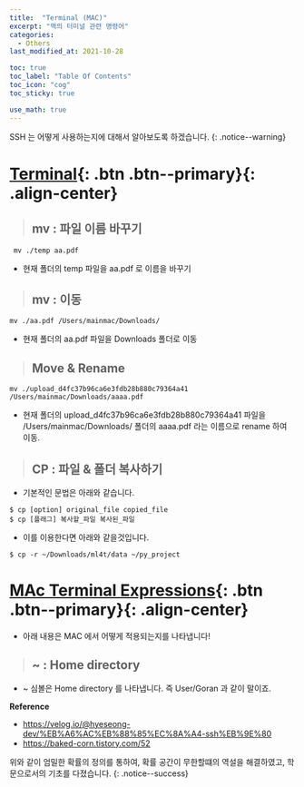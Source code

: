 ```yaml
---
title:  "Terminal (MAC)"
excerpt: "맥의 터미널 관련 명령어"
categories:
  - Others
last_modified_at: 2021-10-28

toc: true
toc_label: "Table Of Contents"
toc_icon: "cog"
toc_sticky: true

use_math: true
---
```


 SSH 는 어떻게 사용하는지에 대해서 알아보도록 하겠습니다. 
{: .notice--warning}

# [Terminal](#link){: .btn .btn--primary}{: .align-center}

> ## mv : 파일 이름 바꾸기

```
 mv ./temp aa.pdf
```

- 현재 폴더의 temp 파일을 aa.pdf 로 이름을 바꾸기 

> ## mv : 이동 

```
mv ./aa.pdf /Users/mainmac/Downloads/
```

- 현재 폴더의 aa.pdf 파일을 Downloads 폴더로 이동

> ## Move & Rename

```
mv ./upload_d4fc37b96ca6e3fdb28b880c79364a41 /Users/mainmac/Downloads/aaaa.pdf
```

- 현재 폴더의 upload_d4fc37b96ca6e3fdb28b880c79364a41 파일을 /Users/mainmac/Downloads/ 폴더의 aaaa.pdf 라는 이름으로 rename 하여 이동.

> ## CP : 파일 & 폴더 복사하기 

- 기본적인 문법은 아래와 같습니다.

```
$ cp [option] original_file copied_file
$ cp [플래그] 복사할_파일 복사된_파일
```

- 이를 이용한다면 아래와 같을것입니다.

```
$ cp -r ~/Downloads/ml4t/data ~/py_project
```

# [MAc Terminal Expressions](#link){: .btn .btn--primary}{: .align-center}

- 아래 내용은 MAC 에서 어떻게 적용되는지를 나타냅니다! 

> ## \~ : Home directory

- ~ 심볼은 Home directory 를 나타냅니다. 즉 User/Goran 과 같이 말이죠.

**Reference**

- <https://velog.io/@hyeseong-dev/%EB%A6%AC%EB%88%85%EC%8A%A4-ssh%EB%9E%80>
- <https://baked-corn.tistory.com/52>

위와 같이 엄밀한 확률의 정의를 통하여, 확률 공간이 무한할떄의 역설을 해결하였고, 학문으로서의 기초를 다졌습니다.
{: .notice--success}

